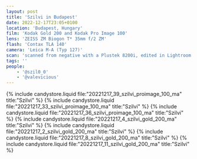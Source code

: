 ```yaml
---
layout: post
title: 'Szilvi in Budapest'
date: 2022-12-17T23:05+0100
location: 'Budapest, Hungary'
film: 'Kodak Gold 200 and Kodak Pro Image 100'
lens: 'ZEISS ZM Biogon T* 35mm f/2 ZM'
flash: 'Contax TLA 140'
camera: 'Leica M-A (Typ 127)'
scan: 'scanned from negative with a Plustek 8200i, edited in Lightroom'
tags: ''
people: 
    - '@szil0_0'
    - '@valevicious'
---
```


{% include candystore.liquid file:"20221217_39_szilvi_proimage_100_ma" title:"Szilvi" %}
{% include candystore.liquid file:"20221217_33_szilvi_proimage_100_ma" title:"Szilvi" %}
{% include candystore.liquid file:"20221217_36_szilvi_proimage_100_ma" title:"Szilvi" %}
{% include candystore.liquid file:"20221217_4_szilvi_gold_200_ma" title:"Szilvi" %}
{% include candystore.liquid file:"20221217_2_szilvi_gold_200_ma" title:"Szilvi" %}
{% include candystore.liquid file:"20221217_8_szilvi_gold_200_ma" title:"Szilvi" %}
{% include candystore.liquid file:"20221217_11_szilvi_gold_200_ma" title:"Szilvi" %}

